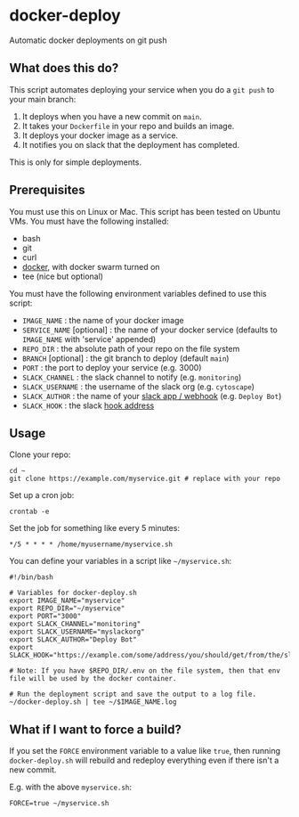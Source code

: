 # docker-deploy
Automatic docker deployments on git push

## What does this do?

This script automates deploying your service when you do a `git push` to your main branch:

1. It deploys when you have a new commit on `main`.
2. It takes your `Dockerfile` in your repo and builds an image.
3. It deploys your docker image as a service.
4. It notifies you on slack that the deployment has completed.

This is only for simple deployments.

## Prerequisites

You must use this on Linux or Mac.  This script has been tested on Ubuntu VMs.  You must have the following installed:

- bash
- git
- curl
- [docker](https://docs.docker.com/engine/install/ubuntu/), with docker swarm turned on
- tee (nice but optional)

You must have the following environment variables defined to use this script:

- `IMAGE_NAME` : the name of your docker image
- `SERVICE_NAME` [optional] : the name of your docker service (defaults to `IMAGE_NAME` with 'service' appended)
- `REPO_DIR` : the absolute path of your repo on the file system
- `BRANCH` [optional] : the git branch to deploy (default `main`)
- `PORT` : the port to deploy your service (e.g. 3000)
- `SLACK_CHANNEL` : the slack channel to notify (e.g. `monitoring`)
- `SLACK_USERNAME` : the username of the slack org (e.g. `cytoscape`)
- `SLACK_AUTHOR` : the name of your [slack app / webhook](https://api.slack.com/messaging/webhooks) (e.g. `Deploy Bot`)
- `SLACK_HOOK` : the slack [hook address](https://api.slack.com/messaging/webhooks)

## Usage

Clone your repo:

```
cd ~
git clone https://example.com/myservice.git # replace with your repo
```

Set up a cron job:

```
crontab -e
```

Set the job for something like every 5 minutes:

```
*/5 * * * * /home/myusername/myservice.sh
```

You can define your variables in a script like `~/myservice.sh`:

```
#!/bin/bash

# Variables for docker-deploy.sh
export IMAGE_NAME="myservice"
export REPO_DIR="~/myservice"
export PORT="3000"
export SLACK_CHANNEL="monitoring"
export SLACK_USERNAME="myslackorg"
export SLACK_AUTHOR="Deploy Bot"
export SLACK_HOOK="https://example.com/some/address/you/should/get/from/the/slack/docs"

# Note: If you have $REPO_DIR/.env on the file system, then that env file will be used by the docker container.

# Run the deployment script and save the output to a log file.
~/docker-deploy.sh | tee ~/$IMAGE_NAME.log
```

## What if I want to force a build?

If you set the `FORCE` environment variable to a value like `true`, then running `docker-deploy.sh` will rebuild and redeploy everything even if there isn't a new commit.

E.g. with the above `myservice.sh`:

```
FORCE=true ~/myservice.sh
```
